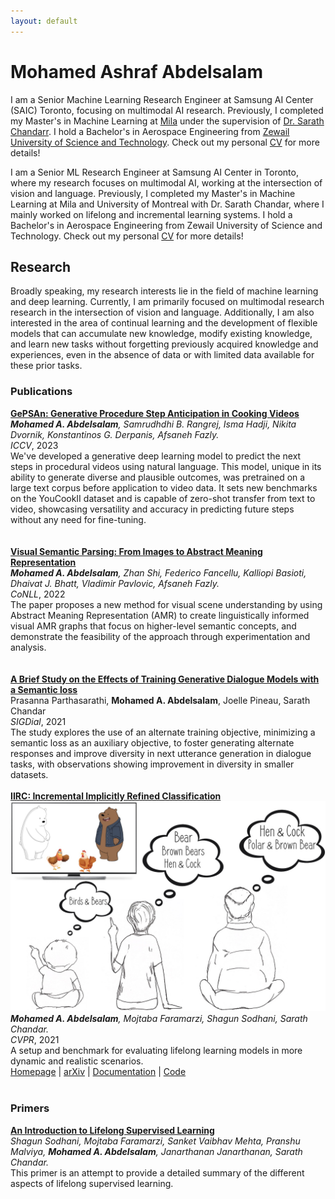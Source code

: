 ```yaml
---
layout: default
---
```


# Mohamed Ashraf Abdelsalam
I am a Senior Machine Learning Research Engineer at Samsung AI Center (SAIC) Toronto, focusing on multimodal AI research. Previously, I completed my Master's in Machine Learning at <a href="mila.quebec/en/"> Mila</a> under the supervision of <a href="http://sarathchandar.in/">Dr. Sarath Chandarr</a>. I hold a Bachelor's in Aerospace Engineering from <a href="https://zewailcity.edu.eg/">Zewail University of Science and Technology</a>. Check out my personal <a href="/CV.pdf">CV</a> for more details!

I am a Senior ML Research Engineer at Samsung AI Center in Toronto, where my research focuses on multimodal AI, working at the intersection of vision and language. Previously, I completed my Master's in Machine Learning at Mila and University of Montreal with Dr. Sarath Chandar, where I mainly worked on lifelong and incremental learning systems. I hold a Bachelor's in Aerospace Engineering from Zewail University of Science and Technology. Check out my personal <a href="/CV.pdf">CV</a> for more details!


## Research
Broadly speaking, my research interests lie in the field of machine learning and deep learning. Currently, I am primarily focused on multimodal research research in the intersection of vision and language. Additionally, I am also interested in the area of continual learning and the development of flexible models that can accumulate new knowledge, modify existing knowledge, and learn new tasks without forgetting previously acquired knowledge and experiences, even in the absence of data or with limited data available for these prior tasks.

### Publications
 <div class="publication">
  <div class="text">
     <a href="https://arxiv.org/abs/2310.08312"><b>GePSAn: Generative Procedure Step Anticipation in Cooking Videos</b></a>
     <br><i><b>Mohamed A. Abdelsalam</b>,  Samrudhdhi B. Rangrej, Isma Hadji, Nikita Dvornik, Konstantinos G. Derpanis, Afsaneh Fazly.</i>
     <br><i>ICCV</i>, 2023
     <br>We've developed a generative deep learning model to predict the next steps in procedural videos using natural language. This model, unique in its ability to generate diverse and plausible outcomes, was pretrained on a large text corpus before application to video data. It sets new benchmarks on the YouCookII dataset and is capable of zero-shot transfer from text to video, showcasing versatility and accuracy in predicting future steps without any need for fine-tuning.
      </div>
     <br><br>  
  <div class="text">
     <a href="https://arxiv.org/abs/2210.14862"><b>Visual Semantic Parsing: From Images to Abstract Meaning Representation</b></a>
     <br><i><b>Mohamed A. Abdelsalam</b>, Zhan Shi, Federico Fancellu, Kalliopi Basioti, Dhaivat J. Bhatt, Vladimir Pavlovic, Afsaneh Fazly.</i>
     <br><i>CoNLL</i>, 2022
     <br>The paper proposes a new method for visual scene understanding by using Abstract Meaning Representation (AMR) to create linguistically informed visual AMR graphs that focus on higher-level semantic concepts, and demonstrate the feasibility of the approach through experimentation and analysis.
      </div>
     <br><br> 
     <div class="text">
     <a href="https://arxiv.org/abs/2210.14862"><b>A Brief Study on the Effects of Training Generative Dialogue Models with a Semantic loss</b></a>
     <br>Prasanna Parthasarathi, <b>Mohamed A. Abdelsalam</b>, Joelle Pineau, Sarath Chandar</i>
     <br><i>SIGDial</i>, 2021
     <br>The study explores the use of an alternate training objective, minimizing a semantic loss as an auxiliary objective, to foster generating alternate responses and improve diversity in next utterance generation in dialogue tasks, with observations showing improvement in diversity in smaller datasets.
     <br><br> 
 </div>
    <div class="text">
     <a href="https://chandar-lab.github.io/IIRC/"><b>IIRC: Incremental Implicitly Refined Classification</b></a>
          <img src="./images/summary.png" alt=""/>
     <br><i><b>Mohamed A. Abdelsalam</b>, Mojtaba Faramarzi, Shagun Sodhani, Sarath Chandar.</i>
     <br><i>CVPR</i>, 2021
     <br>A setup and benchmark for evaluating lifelong learning models in more dynamic and realistic scenarios.
     <br><a href="https://chandar-lab.github.io/IIRC/">Homepage</a> | <a href="https://arxiv.org/abs/2012.12477">arXiv</a> | 
     <a href="https://iirc.readthedocs.io/en/latest/">Documentation</a> | <a href="https://github.com/chandar-lab/IIRC/">Code</a>
     <br><br> 
    </div>
</div>

     
### Primers
<div class="text">
 <a href="https://arxiv.org/pdf/2207.04354.pdf"><b>An Introduction to Lifelong Supervised Learning</b></a>
 <br><i>Shagun Sodhani, Mojtaba Faramarzi, Sanket Vaibhav Mehta, Pranshu Malviya, <b>Mohamed A. Abdelsalam</b>, Janarthanan Janarthanan, Sarath Chandar.</i>
 <br>This primer is an attempt to provide a detailed summary of the different aspects of lifelong supervised learning.
</div>
